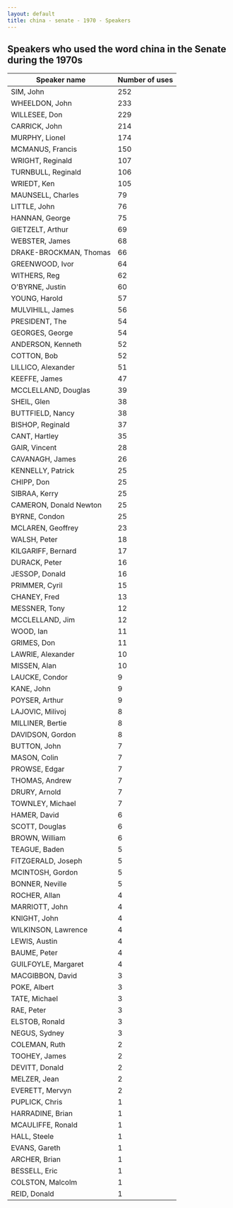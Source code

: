 ```yaml
---
layout: default
title: china - senate - 1970 - Speakers
---
```

## Speakers who used the word **china** in the Senate during the 1970s

| Speaker name | Number of uses |
|--------------|----------------|
|SIM, John|252|
|WHEELDON, John|233|
|WILLESEE, Don|229|
|CARRICK, John|214|
|MURPHY, Lionel|174|
|MCMANUS, Francis|150|
|WRIGHT, Reginald|107|
|TURNBULL, Reginald|106|
|WRIEDT, Ken|105|
|MAUNSELL, Charles|79|
|LITTLE, John|76|
|HANNAN, George|75|
|GIETZELT, Arthur|69|
|WEBSTER, James|68|
|DRAKE-BROCKMAN, Thomas|66|
|GREENWOOD, Ivor|64|
|WITHERS, Reg|62|
|O'BYRNE, Justin|60|
|YOUNG, Harold|57|
|MULVIHILL, James|56|
|PRESIDENT, The|54|
|GEORGES, George|54|
|ANDERSON, Kenneth|52|
|COTTON, Bob|52|
|LILLICO, Alexander|51|
|KEEFFE, James|47|
|MCCLELLAND, Douglas|39|
|SHEIL, Glen|38|
|BUTTFIELD, Nancy|38|
|BISHOP, Reginald|37|
|CANT, Hartley|35|
|GAIR, Vincent|28|
|CAVANAGH, James|26|
|KENNELLY, Patrick|25|
|CHIPP, Don|25|
|SIBRAA, Kerry|25|
|CAMERON, Donald Newton|25|
|BYRNE, Condon|25|
|MCLAREN, Geoffrey|23|
|WALSH, Peter|18|
|KILGARIFF, Bernard|17|
|DURACK, Peter|16|
|JESSOP, Donald|16|
|PRIMMER, Cyril|15|
|CHANEY, Fred|13|
|MESSNER, Tony|12|
|MCCLELLAND, Jim|12|
|WOOD, Ian|11|
|GRIMES, Don|11|
|LAWRIE, Alexander|10|
|MISSEN, Alan|10|
|LAUCKE, Condor|9|
|KANE, John|9|
|POYSER, Arthur|9|
|LAJOVIC, Milivoj|8|
|MILLINER, Bertie|8|
|DAVIDSON, Gordon|8|
|BUTTON, John|7|
|MASON, Colin|7|
|PROWSE, Edgar|7|
|THOMAS, Andrew|7|
|DRURY, Arnold|7|
|TOWNLEY, Michael|7|
|HAMER, David|6|
|SCOTT, Douglas|6|
|BROWN, William|6|
|TEAGUE, Baden|5|
|FITZGERALD, Joseph|5|
|MCINTOSH, Gordon|5|
|BONNER, Neville|5|
|ROCHER, Allan|4|
|MARRIOTT, John|4|
|KNIGHT, John|4|
|WILKINSON, Lawrence|4|
|LEWIS, Austin|4|
|BAUME, Peter|4|
|GUILFOYLE, Margaret|4|
|MACGIBBON, David|3|
|POKE, Albert|3|
|TATE, Michael|3|
|RAE, Peter|3|
|ELSTOB, Ronald|3|
|NEGUS, Sydney|3|
|COLEMAN, Ruth|2|
|TOOHEY, James|2|
|DEVITT, Donald|2|
|MELZER, Jean|2|
|EVERETT, Mervyn|2|
|PUPLICK, Chris|1|
|HARRADINE, Brian|1|
|MCAULIFFE, Ronald|1|
|HALL, Steele|1|
|EVANS, Gareth|1|
|ARCHER, Brian|1|
|BESSELL, Eric|1|
|COLSTON, Malcolm|1|
|REID, Donald|1|
